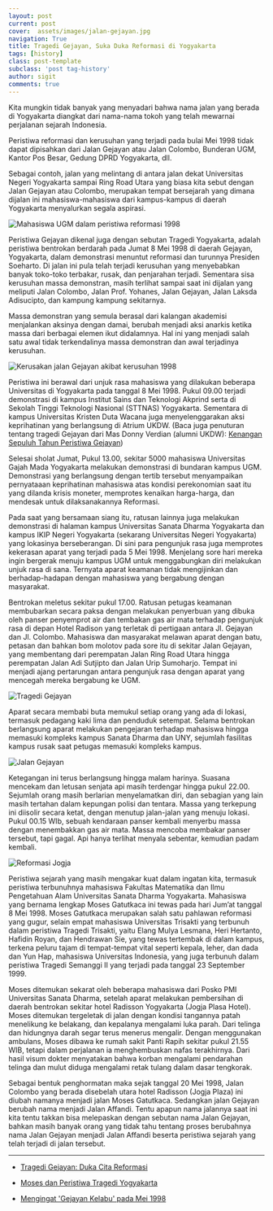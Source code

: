```yaml
---
layout: post
current: post
cover:  assets/images/jalan-gejayan.jpg
navigation: True
title: Tragedi Gejayan, Suka Duka Reformasi di Yogyakarta
tags: [history]
class: post-template
subclass: 'post tag-history'
author: sigit
comments: true
---
```


Kita mungkin tidak banyak yang menyadari bahwa nama jalan yang berada di Yogyakarta diangkat dari nama-nama tokoh yang telah mewarnai perjalanan sejarah Indonesia.

Peristiwa reformasi dan kerusuhan yang terjadi pada bulai Mei 1998 tidak dapat dipisahkan dari Jalan Gejayan atau Jalan Colombo, Bunderan UGM, Kantor Pos Besar, Gedung DPRD Yogyakarta, dll.

Sebagai contoh, jalan yang melintang di antara jalan dekat Universitas Negeri Yogyakarta sampai Ring Road Utara yang biasa kita sebut dengan Jalan Gejayan atau Colombo, merupakan tempat bersejarah yang dimana dijalan ini mahasiswa-mahasiswa dari kampus-kampus di daerah Yogyakarta menyalurkan segala aspirasi.

![Mahasiswa UGM dalam peristiwa reformasi 1998](http://casciscus.com/wp-content/uploads/2017/05/reformasi11.jpg)

Peristiwa Gejayan dikenal juga dengan sebutan Tragedi Yogyakarta, adalah peristiwa bentrokan berdarah pada Jumat 8 Mei 1998 di daerah Gejayan, Yogyakarta, dalam demonstrasi menuntut reformasi dan turunnya Presiden Soeharto. Di jalan ini pula telah terjadi kerusuhan yang menyebabkan banyak toko-toko terbakar, rusak, dan penjarahan terjadi. Sementara sisa kerusuhan massa demonstran, masih terlihat sampai saat ini dijalan yang meliputi Jalan Colombo, Jalan Prof. Yohanes, Jalan Gejayan, Jalan Laksda Adisucipto, dan kampung kampung sekitarnya.

Massa demonstran yang semula berasal dari kalangan akademisi menjalankan aksinya dengan damai, berubah menjadi aksi anarkis ketika massa dari berbagai elemen ikut didalamnya. Hal ini yang menjadi salah satu awal tidak terkendalinya massa demonstran dan awal terjadinya kerusuhan.

![Kerusakan jalan Gejayan akibat kerusuhan 1998](http://casciscus.com/wp-content/uploads/2017/05/reformasi05.jpg)

Peristiwa ini berawal dari unjuk rasa mahasiswa yang dilakukan beberapa Universitas di Yogyakarta pada tanggal 8 Mei 1998. Pukul 09.00 terjadi demonstrasi di kampus Institut Sains dan Teknologi Akprind serta di Sekolah Tinggi Teknologi Nasional (STTNAS) Yogyakarta. Sementara di kampus Universitas Kristen Duta Wacana juga menyelenggarakan aksi keprihatinan yang berlangsung di Atrium UKDW. (Baca juga penuturan tentang tragedi Gejayan dari Mas Donny Verdian (alumni UKDW): [Kenangan Sepuluh Tahun Peristiwa Gejayan](http://dv.fyi/kenangan-sepuluh-tahun-peristiwa-gejayan/))

Selesai sholat Jumat, Pukul 13.00, sekitar 5000 mahasiswa Universitas Gajah Mada Yogyakarta melakukan demonstrasi di bundaran kampus UGM. Demonstrasi yang berlangsung dengan tertib tersebut menyampaikan pernyataaan keprihatinan mahasiswa atas kondisi perekonomian saat itu yang dilanda krisis moneter, memprotes kenaikan harga-harga, dan mendesak untuk dilaksanakannya Reformasi.

Pada saat yang bersamaan siang itu, ratusan lainnya juga melakukan demonstrasi di halaman kampus Universitas Sanata Dharma Yogyakarta dan kampus IKIP Negeri Yogyakarta (sekarang Universitas Negeri Yogyakarta) yang lokasinya berseberangan. Di sini para pengunjuk rasa juga memprotes kekerasan aparat yang terjadi pada 5 Mei 1998. Menjelang sore hari mereka ingin bergerak menuju kampus UGM untuk menggabungkan diri melakukan unjuk rasa di sana. Ternyata aparat keamanan tidak mengijinkan dan berhadap-hadapan dengan mahasiswa yang bergabung dengan masyarakat.

Bentrokan meletus sekitar pukul 17.00. Ratusan petugas keamanan membubarkan secara paksa dengan melakukan penyerbuan yang dibuka oleh panser penyemprot air dan tembakan gas air mata terhadap pengunjuk rasa di depan Hotel Radison yang terletak di pertigaan antara Jl. Gejayan dan Jl. Colombo. Mahasiswa dan masyarakat melawan aparat dengan batu, petasan dan bahkan bom molotov pada sore itu di sekitar Jalan Gejayan, yang membentang dari perempatan Jalan Ring Road Utara hingga perempatan Jalan Adi Sutjipto dan Jalan Urip Sumoharjo. Tempat ini menjadi ajang pertarungan antara pengunjuk rasa dengan aparat yang mencegah mereka bergabung ke UGM.

![Tragedi Gejayan](http://sejarahri.com/wp-content/uploads/2015/05/download-720x320.jpg)

Aparat secara membabi buta memukul setiap orang yang ada di lokasi, termasuk pedagang kaki lima dan penduduk setempat. Selama bentrokan berlangsung aparat melakukan pengejaran terhadap mahasiswa hingga memasuki kompleks kampus Sanata Dharma dan UNY, sejumlah fasilitas kampus rusak saat petugas memasuki kompleks kampus.

![Jalan Gejayan](http://casciscus.com/wp-content/uploads/2017/05/reformasi01.jpg)

Ketegangan ini terus berlangsung hingga malam harinya. Suasana mencekam dan letusan senjata api masih terdengar hingga pukul 22.00. Sejumlah orang masih berlarian menyelamatkan diri, dan sebagian yang lain masih tertahan dalam kepungan polisi dan tentara. Massa yang terkepung ini diisolir secara ketat, dengan menutup jalan-jalan yang menuju lokasi. Pukul 00.15 WIb, sebuah kendaraan panser kembali menyerbu massa dengan menembakkan gas air mata. Massa mencoba membakar panser tersebut, tapi gagal. Api hanya terlihat menyala sebentar, kemudian padam kembali.

![Reformasi Jogja](https://okusiassociates.com/garydean/works/reformasi09.jpg)

Peristiwa sejarah yang masih mengakar kuat dalam ingatan kita, termasuk peristiwa terbunuhnya mahasiswa Fakultas Matematika dan Ilmu Pengetahuan Alam Universitas Sanata Dharma Yogyakarta. Mahasiswa yang bernama lengkap Moses Gatutkaca ini tewas pada hari Jum’at tanggal 8 Mei 1998. Moses Gatutkaca merupakan salah satu pahlawan reformasi yang gugur, selain empat mahasiswa Universitas Trisakti yang terbunuh dalam peristiwa Tragedi Trisakti, yaitu Elang Mulya Lesmana, Heri Hertanto, Hafidin Royan, dan Hendrawan Sie, yang tewas tertembak di dalam kampus, terkena peluru tajam di tempat-tempat vital seperti kepala, leher, dan dada dan Yun Hap, mahasiswa Universitas Indonesia, yang juga terbunuh dalam peristiwa Tragedi Semanggi II yang terjadi pada tanggal 23 September 1999.

Moses ditemukan sekarat oleh beberapa mahasiswa dari Posko PMI Universitas Sanata Dharma, setelah aparat melakukan pembersihan di daerah bentrokan sekitar hotel Radisson Yogyakarta (Jogja Plasa Hotel). Moses ditemukan tergeletak di jalan dengan kondisi tangannya patah menelikung ke belakang, dan kepalanya mengalami luka parah. Dari telinga dan hidungnya darah segar terus menerus mengalir. Dengan menggunakan ambulans, Moses dibawa ke rumah sakit Panti Rapih sekitar pukul 21.55 WIB, tetapi dalam perjalanan ia menghembuskan nafas terakhirnya. Dari hasil visum dokter menyatakan bahwa korban mengalami pendarahan telinga dan mulut diduga mengalami retak tulang dalam dasar tengkorak.

Sebagai bentuk penghormatan maka sejak tanggal 20 Mei 1998, Jalan Colombo yang berada disebelah utara hotel Radisson (Jogja Plaza) ini diubah namanya menjadi jalan Moses Gatutkaca. Sedangkan jalan Gejayan berubah nama menjadi Jalan Affandi. Tentu apapun nama jalannya saat ini kita tentu takkan bisa melepaskan dengan sebutan nama Jalan Gejayan, bahkan masih banyak orang yang tidak tahu tentang proses berubahnya nama Jalan Gejayan menjadi Jalan Affandi beserta peristiwa sejarah yang telah terjadi di jalan tersebut.

----------

- [Tragedi Gejayan: Duka Cita Reformasi](http://sejarahri.com/tragedi-gejayan-duka-cita-reformasi/)

- [Moses dan Peristiwa Tragedi Yogyakarta](http://sosok.kompasiana.com/2011/10/05/moses-dan-peristiwa-tragedi-yogyakarta-400866.html)

- [Mengingat 'Gejayan Kelabu' pada Mei 1998](http://casciscus.com/knowledge/featured/gejayan-kelabu-mei-1998-yogyakarta/)